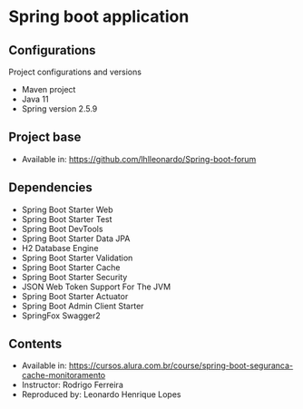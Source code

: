 # Spring boot application
## Configurations

Project configurations and versions

- Maven project
- Java 11
- Spring version 2.5.9

## Project base
- Available in: https://github.com/lhlleonardo/Spring-boot-forum 

## Dependencies

- Spring Boot Starter Web
- Spring Boot Starter Test
- Spring Boot DevTools
- Spring Boot Starter Data JPA
- H2 Database Engine
- Spring Boot Starter Validation
- Spring Boot Starter Cache
- Spring Boot Starter Security
- JSON Web Token Support For The JVM
- Spring Boot Starter Actuator
- Spring Boot Admin Client Starter
- SpringFox Swagger2

## Contents

- Available in: https://cursos.alura.com.br/course/spring-boot-seguranca-cache-monitoramento
- Instructor: Rodrigo Ferreira
- Reproduced by: Leonardo Henrique Lopes